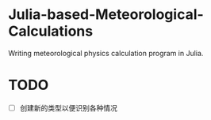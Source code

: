 # Julia-based-Meteorological-Calculations
Writing meteorological physics calculation program in Julia.

# TODO
- [ ] 创建新的类型以便识别各种情况